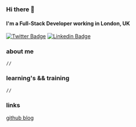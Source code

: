 ### Hi there 👋
#### I'm a Full-Stack Developer working in London, UK
[![Twitter Badge](https://img.shields.io/badge/-linklince-1ca0f1?style=flat-square&logo=twitter&logoColor=white&link=https://twitter.com/linklince)](https://twitter.com/linklince)  [![Linkedin Badge](https://img.shields.io/badge/-danieltaborda-blue?style=flat-square&logo=Linkedin&logoColor=white&link=https://www.linkedin.com/in/danieltaborda//)](https://www.linkedin.com/in/danieltaborda/)

### about me
    // 

### learning's && training
    //

### links
[github blog](https://danieltaborda.github.io/)
